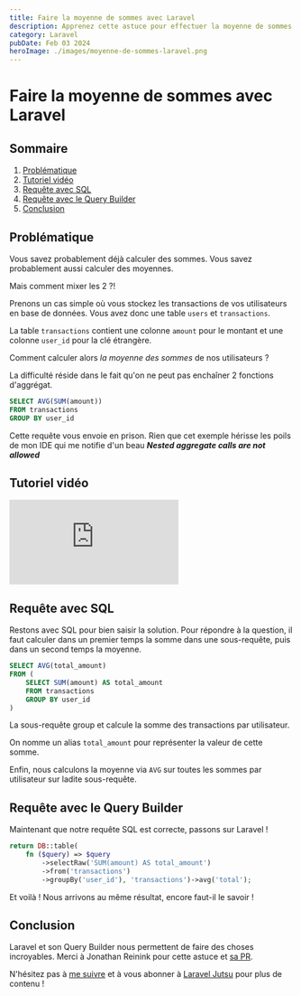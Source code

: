 ```yaml
---
title: Faire la moyenne de sommes avec Laravel
description: Apprenez cette astuce pour effectuer la moyenne de sommes avec le Query Builder de Laravel.
category: Laravel
pubDate: Feb 03 2024
heroImage: ./images/moyenne-de-sommes-laravel.png
---
```


# Faire la moyenne de sommes avec Laravel

## Sommaire
1. [Problématique](#problematique)
2. [Tutoriel vidéo](#video)
3. [Requête avec SQL](#sql)
4. [Requête avec le Query Builder](#querybuilder) 
5. [Conclusion](#conclusion)

## Problématique <a name="problematique"></a>

Vous savez probablement déjà calculer des sommes. Vous savez probablement aussi calculer des moyennes. 

Mais comment mixer les 2 ?!

Prenons un cas simple où vous stockez les transactions de vos utilisateurs en base de données. Vous avez donc une table `users` et `transactions`.

La table `transactions` contient une colonne `amount` pour le montant et une colonne `user_id` pour la clé étrangère.

Comment calculer alors _la moyenne des sommes_ de nos utilisateurs ?

La difficulté réside dans le fait qu'on ne peut pas enchaîner 2 fonctions d'aggrégat.

```sql
SELECT AVG(SUM(amount))
FROM transactions
GROUP BY user_id
```
Cette requête vous envoie en prison. Rien que cet exemple hérisse les poils de mon IDE qui me notifie d'un beau ***Nested aggregate calls are not allowed***

## Tutoriel vidéo <a name="video"></a>

<iframe class="w-full aspect-video" src="https://www.youtube.com/embed/KMh_sump1Vg" frameborder="0" allowfullscreen></iframe>

## Requête avec SQL <a name="sql"></a>

Restons avec SQL pour bien saisir la solution. Pour répondre à la question, il faut calculer dans un premier temps la somme dans une sous-requête, puis dans un second temps la moyenne.

```sql
SELECT AVG(total_amount)
FROM (
    SELECT SUM(amount) AS total_amount
    FROM transactions
    GROUP BY user_id
)
```
La sous-requête group et calcule la somme des transactions par utilisateur.

On nomme un alias `total_amount` pour représenter la valeur de cette somme.

Enfin, nous calculons la moyenne via `AVG` sur toutes les sommes par utilisateur sur ladite sous-requête.

## Requête avec le Query Builder <a name="querybuilder"></a>

Maintenant que notre requête SQL est correcte, passons sur Laravel !

```php
return DB::table(
    fn ($query) => $query
        ->selectRaw('SUM(amount) AS total_amount')
        ->from('transactions')
        ->groupBy('user_id'), 'transactions')->avg('total');
```

Et voilà ! Nous arrivons au même résultat, encore faut-il le savoir !

## Conclusion <a name="conclusion"></a>

Laravel et son Query Builder nous permettent de faire des choses incroyables. Merci à Jonathan Reinink pour cette astuce et [sa PR](https://github.com/laravel/framework/pull/29602).

N'hésitez pas à [me suivre](https://twitter.com/LaravelJutsu) et à vous abonner à [Laravel Jutsu](https://www.youtube.com/@LaravelJutsu) pour plus de contenu !